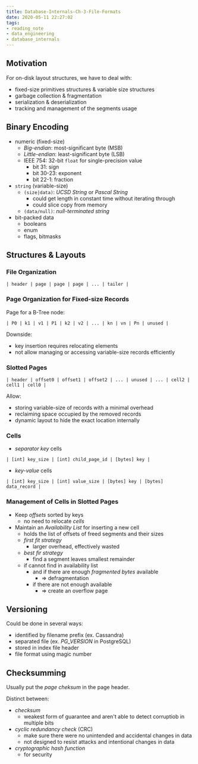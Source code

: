 ```yaml
---
title: Database-Internals-Ch-3-File-Formats
date: 2020-05-11 22:27:02
tags:
- reading_note
- data_engineering
- database_internals
---
```


## Motivation

For on-disk layout structures, we have to deal with:

- fixed-size primitives structures & variable size structures
- garbage collection & fragmentation
- serialization & deserialization
- tracking and management of the segments usage

## Binary Encoding

- numeric (fixed-size)
  - *Big-endian*: most-significant byte (MSB)
  - *Little-endian*: least-significant byte (LSB)
  - IEEE 754: 32-bit `float` for single-precision value
    - bit 31: sign
    - bit 30-23: exponent
    - bit 22-1: fraction
- `string` (variable-size)
  - `(size|data)`: *UCSD String* or *Pascal String*
    - could get length in constant time without iterating through
    - could slice copy from memory
  - `(data/null)`: *null-terminated string*
- bit-packed data
  - booleans
  - enum
  - flags, bitmasks

## Structures & Layouts

### File Organization

`| header | page | page | page | ... | tailer |`

### Page Organization for Fixed-size Records

Page for a B-Tree node:

`| P0 | k1 | v1 | P1 | k2 | v2 | ... | kn | vn | Pn | unused |`

Downside:
- key insertion requires relocating elements
- not allow managing or accessing variable-size records efficiently

### Slotted Pages

`| header | offset0 | offset1 | offset2 | ... | unused | ... | cell2 | cell1 | cell0 |`

Allow:

- storing variable-size of records with a minimal overhead
- reclaiming space occupied by the removed records
- dynamic layout to hide the exact location internally

### Cells

- *separator key* cells

`| [int] key_size | [int] child_page_id | [bytes] key |`

- *key-value* cells

`| [int] key_size | [int] value_size | [bytes] key | [bytes] data_record |`

### Management of Cells in Slotted Pages

- Keep *offsets* sorted by keys
  - no need to relocate *cells*
- Maintain an *Availability List* for inserting a new cell
  - holds the list of offsets of freed segments and their sizes
  - *first fit strategy*
    - larger overhead, effectively wasted
  - *best fir strategy*
    - find a segment leaves smallest remainder
  - if cannot find in availability list
    - and if there are enough *fragmented bytes* available
      - => defragmentation
    - if there are not enough available
      - => create an overflow page

## Versioning

Could be done in several ways:

- identified by filename prefix (ex. Cassandra)
- separated file (ex. *PG_VERSION* in PostgreSQL)
- stored in index file header
- file format using magic number

## Checksumming

Usually put the *page cheksum* in the page header.

Distinct between:
- *checksum*
  - weakest form of guarantee and aren't able to detect corruptiob in multiple bits
- *cyclic redundancy check* (CRC)
  - make sure there were no unintended and accidental changes in data
  - not designed to resist attacks and intentional changes in data
- *cryptographic hash function*
  - for security
